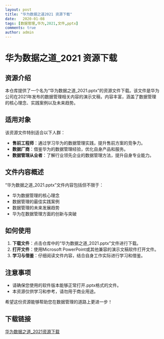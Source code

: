 ```yaml
---
layout: post
title: "华为数据之道2021 资源下载"
date:   2020-01-08
tags: [数据管理,华为,2021,文件,pptx]
comments: true
author: admin
---
```

# 华为数据之道_2021 资源下载

## 资源介绍

本仓库提供了一个名为“华为数据之道_2021.pptx”的资源文件下载。该文件是华为公司在2021年发布的数据管理相关内容的演示文稿，内容丰富，涵盖了数据管理的核心理念、实践案例以及未来趋势。

## 适用对象

该资源文件特别适合以下人群：

- **售前工程师**：通过学习华为的数据管理实践，提升售前方案的竞争力。
- **数据厂商**：借鉴华为的数据管理经验，优化自身产品和服务。
- **数据管理从业者**：了解行业领先企业的数据管理方法，提升自身专业能力。

## 文件内容概述

“华为数据之道_2021.pptx”文件内容包括但不限于：

- 华为数据管理的核心理念
- 数据管理的最佳实践案例
- 数据管理的未来发展趋势
- 华为在数据管理方面的创新与突破

## 如何使用

1. **下载文件**：点击仓库中的“华为数据之道_2021.pptx”文件进行下载。
2. **打开文件**：使用Microsoft PowerPoint或其他兼容的演示文稿软件打开文件。
3. **学习与借鉴**：仔细阅读文件内容，结合自身工作实际进行学习和借鉴。

## 注意事项

- 请确保您使用的软件版本能够正常打开.pptx格式的文件。
- 本资源仅供学习和参考，请勿用于商业用途。

希望这份资源能够帮助您在数据管理的道路上更进一步！

## 下载链接

[华为数据之道_2021资源下载](https://pan.quark.cn/s/d5471f6b90bb)
